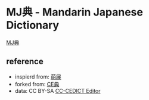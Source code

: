 # MJ典 - Mandarin Japanese Dictionary

[MJ典](https://code4fukui.github.io/MJdic/)

## reference

- inspierd from: <a href=https://www.moedict.tw/>萌展</a>
- forked from: <a href=https://github.com/code4fukui/CEdic>CE典</a>
- data: CC BY-SA <a href="https://cc-cedict.org/editor/editor.php?handler=Main">CC-CEDICT Editor</a>
